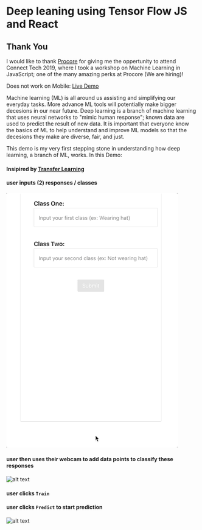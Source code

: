 # Deep leaning using Tensor Flow JS and React

## Thank You

I would like to thank [Procore](https://www.procore.com/jobs/openings) for giving me the oppertunity to attend Connect Tech 2019, where I took a workshop on Machine Learning in JavaScript; one of the many amazing perks at Procore (We are hiring)!

Does not work on Mobile: [Live Demo](https://idannyou.github.io/tsflow-react/)

Machine learning (ML) is all around us assisting and simplifying our everyday tasks. More advance ML tools will potentially make bigger decesions in our near future. Deep learning is a branch of machine learning that uses neural networks to "mimic human response"; known data are used to predict the result of new data. It is important that everyone know the basics of ML to help understand and improve ML models so that the decesions they make are diverse, fair, and just.

This demo is my very first stepping stone in understanding how deep learning, a branch of ML, works. In this Demo:

#### Insipired by [Transfer Learning](https://github.com/tensorflow/tfjs-examples/tree/master/webcam-transfer-learning)

#### user inputs (2) responses / classes

![alt text](https://github.com/idannyou/tsflow-react/blob/master/README/enter_class.gif 'Enter Class')

#### user then uses their webcam to add data points to classify these responses

![alt text](https://github.com/idannyou/tsflow-react/blob/master/README/adding_samples.gif 'Add Samples')

#### user clicks `Train`

#### user clicks `Predict` to start prediction

![alt text](https://github.com/idannyou/tsflow-react/blob/master/README/predicting.gif 'Prediction')
